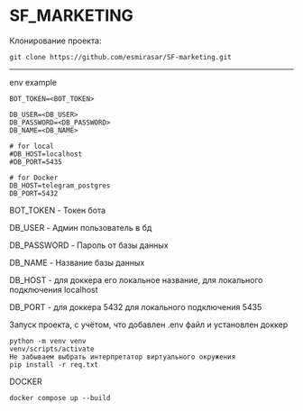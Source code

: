 # SF_MARKETING

Клонирование проекта:

```text
git clone https://github.com/esmirasar/SF-marketing.git
```

---

env example
```text
BOT_TOKEN=<BOT_TOKEN>

DB_USER=<DB_USER>
DB_PASSWORD=<DB_PASSWORD>
DB_NAME=<DB_NAME>

# for local
#DB_HOST=localhost
#DB_PORT=5435

# for Docker
DB_HOST=telegram_postgres
DB_PORT=5432
```
BOT_TOKEN - Токен бота

DB_USER - Админ пользователь в бд

DB_PASSWORD - Пароль от базы данных

DB_NAME - Название базы данных

DB_HOST - для доккера его локальное название, для локального подключения localhost

DB_PORT - для доккера 5432 для локального подключения 5435

Запуск проекта, с учётом, что добавлен .env файл и установлен доккер

```
python -m venv venv
venv/scripts/activate
Не забываем выбрать интерпретатор виртуального окружения
pip install -r req.txt
```
DOCKER

```
docker compose up --build
```